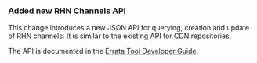 ### Added new RHN Channels API

This change introduces a new JSON API for querying, creation and update of
RHN channels. It is similar to the existing API for CDN repositories.

The API is documented in the [Errata Tool Developer Guide](/developer-guide/api-http-api.html#api-rhn-channels).
